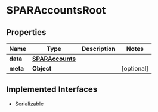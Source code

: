 

# SPARAccountsRoot


## Properties

Name | Type | Description | Notes
------------ | ------------- | ------------- | -------------
**data** | [**SPARAccounts**](SPARAccounts.md) |  | 
**meta** | **Object** |  |  [optional]


## Implemented Interfaces

* Serializable


